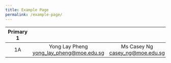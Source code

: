 ```yaml
---
title: Example Page
permalink: /example-page/
---
```


| Primary 1|  |  |
| :---: | :---: | :---: |
| 1A     | Yong Lay Pheng<br>[yong_lay_pheng@moe.edu.sg](mailto:yong_lay_pheng@moe.edu.sg)     | Ms Casey Ng<br>[casey_ng@moe.edu.sg](mailto:casey_ng@moe.edu.sg)     |